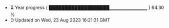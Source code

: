 - ⏳ Year progress { ███████████████████▁▁▁▁▁▁▁▁▁▁▁ } 64.30 %
- ⏰ Updated on Wed, 23 Aug 2023 16:21:31 GMT

